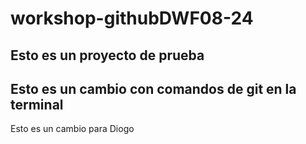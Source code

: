 # workshop-githubDWF08-24

## Esto es un proyecto de prueba

## Esto es un cambio con comandos de git en la terminal

Esto es un cambio para Diogo
